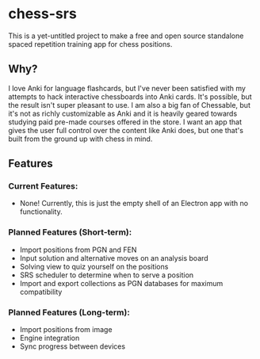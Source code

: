 # chess-srs

This is a yet-untitled project to make a free and open source standalone spaced repetition training app for chess positions.

## Why?

I love Anki for language flashcards, but I've never been satisfied with my attempts to hack interactive chessboards into Anki cards. It's possible, but the result isn't super pleasant to use. I am also a big fan of Chessable, but it's not as richly customizable as Anki and it is heavily geared towards studying paid pre-made courses offered in the store. I want an app that gives the user full control over the content like Anki does, but one that's built from the ground up with chess in mind.

## Features

### Current Features:
- None! Currently, this is just the empty shell of an Electron app with no functionality.

### Planned Features (Short-term):
- Import positions from PGN and FEN
- Input solution and alternative moves on an analysis board
- Solving view to quiz yourself on the positions
- SRS scheduler to determine when to serve a position
- Import and export collections as PGN databases for maximum compatibility

### Planned Features (Long-term):
- Import positions from image
- Engine integration
- Sync progress between devices
